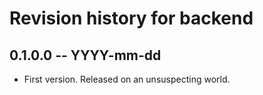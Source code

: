 # Revision history for backend

## 0.1.0.0  -- YYYY-mm-dd

* First version. Released on an unsuspecting world.
